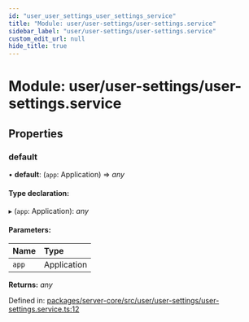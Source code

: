 ```yaml
---
id: "user_user_settings_user_settings_service"
title: "Module: user/user-settings/user-settings.service"
sidebar_label: "user/user-settings/user-settings.service"
custom_edit_url: null
hide_title: true
---
```


# Module: user/user-settings/user-settings.service

## Properties

### default

• **default**: (`app`: Application) => *any*

#### Type declaration:

▸ (`app`: Application): *any*

#### Parameters:

Name | Type |
:------ | :------ |
`app` | Application |

**Returns:** *any*

Defined in: [packages/server-core/src/user/user-settings/user-settings.service.ts:12](https://github.com/xr3ngine/xr3ngine/blob/65dfcf39a/packages/server-core/src/user/user-settings/user-settings.service.ts#L12)
